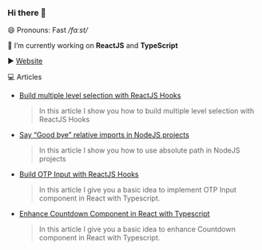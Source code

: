 ### Hi there 👋

<!--
**phatnguyenuit/phatnguyenuit** is a ✨ _special_ ✨ repository because its `README.md` (this file) appears on your GitHub profile.

Here are some ideas to get you started:

- 🔭 I’m currently working on ...
- 🌱 I’m currently learning ...
- 👯 I’m looking to collaborate on ...
- 🤔 I’m looking for help with ...
- 💬 Ask me about ...
- 📫 How to reach me: ...
- 😄 Pronouns: ...
- ⚡ Fun fact: ...
-->
😄 Pronouns: Fast */fɑːst/*

🔭 I’m currently working on **ReactJS** and **TypeScript**

▶ [Website](https://phatnguyenuit.github.io/)

💻 Articles

- [Build multiple level selection with ReactJS Hooks](https://medium.com/@fast.nguyen/build-multiple-level-selection-with-reactjs-hooks-d32add9b1177?source=friends_link&sk=2d6ccf22a11faadae80980f3d1d65662)

  > In this article I show you how to build multiple level selection with ReactJS Hooks

- [Say “Good bye” relative imports in NodeJS projects](https://medium.com/@fast.nguyen/say-good-bye-relative-imports-in-nodejs-projects-65513bcdae6c?source=friends_link&sk=2797966c2d15217e6a6ba9ab9fd120d9)

  > In this article I show you how to use absolute path in NodeJS projects

- [Build OTP Input with ReactJS Hooks](https://medium.com/@fast.nguyen/build-otp-input-with-reactjs-hooks-5699eb58b427?source=friends_link&sk=bbf8ad15d5f9bd81728fa0a235a7fa77)

  > In this article I give you a basic idea to implement OTP Input component in React with Typescript.

- [Enhance Countdown Component in React with Typescript](https://medium.com/@fast.nguyen/enhance-count-down-component-in-react-with-typescript-3f258c583b36?source=friends_link&sk=c4c4fd1ec3cfc3a0c8730e63a0431cc2&fbclid=IwAR37vfC3euPuAMFErV7ynRD2GhKJlEl8kzTVjnNhMNn5o68Lk01r-yK_-5Y)
  > In this article I give you a basic idea to enhance Countdown component in React with Typescript.
